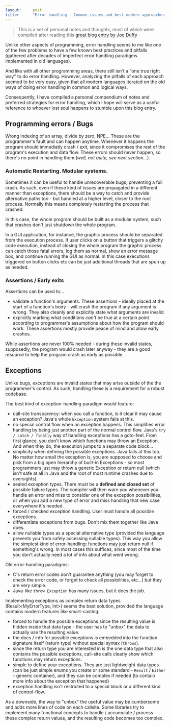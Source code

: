 ```yaml
---
layout:     post
title:      "Error handling - Common issues and best modern approaches."
---
```


> This is a set of personal notes and thoughts, most of which were compiled after reading this [great blog entry by Joe Duffy](https://joeduffyblog.com/2016/02/07/the-error-model/)

Unlike other aspects of programming, error handling seems to me like one of the few problems to have a few known best practices and pitfalls (gathered after decades of imperfect error handling paradigms implemented in old languages).

And like with all other programming areas, there still isn't a "one true right way" to do error handling. However, analyzing the pitfalls of each approach seemed to be very easy, given that all modern languages iterated on the old ways of doing error handling in common and logical ways.

Consequently, I have compiled a personal compendium of notes and preferred strategies for error handling, which I hope will serve as a useful reference to whoever lost soul happens to stumble upon this blog entry.

## Programming errors / Bugs
Wrong indexing of an array, divide by zero, NPE... These are the programmer's fault and can happen anytime. Whenever it happens the program should immediatly crash / exit, since it compromises the rest of the program's execution and data flow. These errors should never happen, so there's no point in handling them (_well, not quite, see next section..._).

### Automatic Restarting. Modular systems.
Sometimes it can be useful to handle unrecoverable bugs, preventing a full crash. As such, even if these kind of issues are propagated in a different manner than exceptions, there should be a way to catch and provide alternative paths too - but handled at a higher level, closer to the root process. Normally this means completely restarting the process that crashed.

In this case, the whole program should be built as a modular system, such that crashes don't just shutdown the whole program.

In a GUI application, for instance, the graphic process should be separated from the execution process. If user clicks on a button that triggers a glitchy code execution, instead of closing the whole program the graphic process can catch those fatal errors, log them as normal, show an error message box, and continue running the GUI as normal. In this case executions triggered on button clicks etc can be just additional threads that are spun up as needed.

### Assertions / Early exits
Assertions can be used to...
- validate a function's arguments. These assertions - ideally placed at the start of a function's body -  will crash the program if any argument is wrong. They also cleanly and explicitly state what arguments are invalid.
- explicitly marking what conditions _can't_ be true at a certain point according to programmer's assumptions about how the program should work. These assertions mostly provide peace of mind and allow early crashes.

While assertions are never 100% needed - during these invalid states, supposedly, the program would crash later anyway - they are a good resource to help the program crash as early as possible.

## Exceptions
Unlike bugs, exceptions are invalid states that may arise outside of the the programmer's control. As such, handling these is a requirement for a robust codebase.

The best kind of exception-handling paradigm would feature:
- call-site transparency: when you call a function, is it clear it may cause an exception? Java's whole `Exception` system fails at this.
- no special control flow when an exception happens. This simplifies error handling by being just another  part of the normal control flow. Java's `try / catch / finally` way of handling exceptions has a goto-feel. From first glance, you don't know which functions may throw an Exception. And when they do, the execution jumps to a separate code block...
- simplicity when defining the possible exceptions. Java fails at this too. No matter how small the exception is, you are supposed to choose and pick from a big open hierarchy of built-in Exceptions - so most programmers just may throw a generic Exception or return null (which isn't safe at all in Java and the root of most runtime crashes due to oversights).
- sealed exception types. There must be a **defined and closed set** of possible failure types. The compiler will then warn you whenever you handle an error and miss to consider one of the exception possibilities, or when you add a new type of error and miss handling that new case everywhere it's needed.
- forced / checked exception handling. User must handle all possible exceptions.
- differentiate exceptions from bugs. Don't mix them together like Java does.
- allow nullable types as a special alternative type (provided the language prevents you from safely accessing nullable types). This way you allow the simplest kind of error-handling: functions may just return null if something's wrong. In most cases this suffices, since most of the time you don't actually need a lot of info about what went wrong.

Old error-handling paradigms:
- C's return error codes don't guarantee anything (you may forget to check the error code, or forget to check all possibilities, etc...) but they are very simple.
- Java-like `throw Exception` has many issues, but it does the job.

Implementing exceptions as complex return data types (Result<MyErrorType, Int>) seems the best solution, provided the language contains modern features like smart-casting:
- forced to handle the possible exceptions since the resulting value is hidden inside that data type - the user has to "unbox" the data to actually use the resulting value.
- the docs / info for possible exceptions is embedded into the function signature itself (return type) without special syntax (`throws`).
- since the return type you are interested in is the one data type that also contains the possible exceptions, call-site calls clearly show which functions may return exceptions.
- simple to define your exceptions. They are just lightweight data types (can be just simple enums you create or some standard - `Result` / `Either` - generic container), and they can be complex if needed (to contain more info about the exception that happened)
- exception handling isn't restricted to a special block or a different kind of control-flow.

As a downside, the way to "unbox" the useful value may be cumbersome and adds more lines of code on each callsite. Some libraries try to implement many functional concepts to handle / accumulate / process these complex return values, and the resulting code becomes too complex.